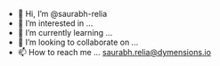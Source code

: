 - 👋 Hi, I’m @saurabh-relia
- 👀 I’m interested in ... 
- 🌱 I’m currently learning ...
- 💞️ I’m looking to collaborate on ... 
- 📫 How to reach me ... saurabh.relia@dymensions.io

<!---
saurabh-relia/saurabh-relia is a ✨ special ✨ repository because its `README.md` (this file) appears on your GitHub profile.
You can click the Preview link to take a look at your changes.
--->
